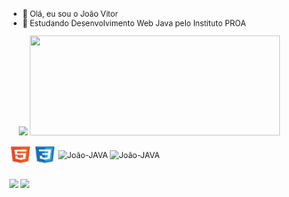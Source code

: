 - 👋 Olá, eu sou o João Vitor
- 🌱 Estudando Desenvolvimento Web Java pelo Instituto PROA

<div align="center">
  <img height="180em" src="https://github-readme-stats.vercel.app/api?username=ojoaovitor&show_icons=true&theme=dark&include_all_commits=true&count_private=true"/>
  <img height="180em" width="450em"src="https://github-readme-stats.vercel.app/api/top-langs/?username=ojoaovitor&layout=compact&langs_count=7&theme=dark"/>
</div>

<div style="display: inline_block"><br>
  <img align="center" alt="João-HTML" height="30" width="40" src="https://raw.githubusercontent.com/devicons/devicon/master/icons/html5/html5-original.svg">
  <img align="center" alt="João-CSS" height="30" width="40" src="https://raw.githubusercontent.com/devicons/devicon/master/icons/css3/css3-original.svg">
  <img align="center" alt="João-JAVA" height="40" width="50" src="https://cdn.jsdelivr.net/gh/devicons/devicon/icons/java/java-original.svg">
  <img align="center" alt="João-JAVA" height="40" width="50" src="https://cdn.jsdelivr.net/gh/devicons/devicon/icons/react/react-original.svg">

</div>

##

<div>
  <a href="https://www.linkedin.com/in/jo%C3%A3o-vitor-940346189/" target="_blank"><img src="https://img.shields.io/badge/LinkedIn-0077B5?style=for-the-badge&logo=linkedin&logoColor=white" target="_blank"><a/>
  <a href="https://www.instagram.com/__ojoao/" target="_blank"><img src="https://img.shields.io/badge/Instagram-E4405F?style=for-the-badge&logo=instagram&logoColor=white" target="_blank"></a>
</div>
